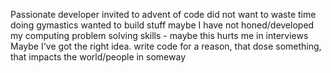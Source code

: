 Passionate developer
invited to advent of code
did not want to waste time doing gymastics
wanted to build stuff
maybe I have not honed/developed my computing problem solving skills - maybe this hurts me in interviews
Maybe I've got the right idea. write code for a reason, that dose something, that impacts the world/people in someway